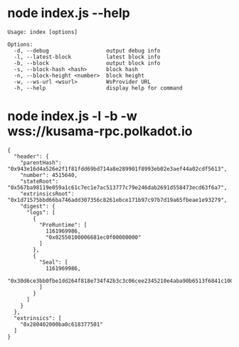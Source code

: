 



# node index.js --help
    Usage: index [options]

    Options:
      -d, --debug                  output debug info
      -l, --latest-block           latest block info
      -b, --block                  output block info
      -s, --block-hash <hash>      block hash
      -n, --block-height <number>  block height
      -w, --ws-url <wsurl>         WsProvider URL
      -h, --help                   display help for command




 # node index.js -l -b  -w wss://kusama-rpc.polkadot.io
    {
      "header": {
        "parentHash": "0x943e16d4a526e2f1f81fdd69bd714a8e289901f8993eb02e3aef44a02cdf5613",
        "number": 4515640,
        "stateRoot": "0x567ba98119e059a1c61c7ec1e7ac513777c79e246dab2691d558473ecd63f6a7",
        "extrinsicsRoot": "0x1d71575bbd66ba746add307356c8261ebce171b97c97b7d19a65fbeae1e93279",
        "digest": {
          "logs": [
            {
              "PreRuntime": [
                1161969986,
                "0x02550100006681ec0f00000000"
              ]
            },
            {
              "Seal": [
                1161969986,
                "0x30d6ce3bb0fbe1dd264f818e734f42b3c3c06cee2345210e4aba90b6513f6841c100376e596a86f47bad2d15da9efea98f65df8d872d9c27090467083cc2ad80"
              ]
            }
          ]
        }
      },
      "extrinsics": [
        "0x280402000ba0c618377501"
      ]
    }


